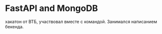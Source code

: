 # FastAPI and MongoDB
 
хакатон от ВТБ, участвовал вместе с командой. Занимался написанием бекенда.
